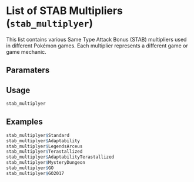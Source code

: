 # List of STAB Multipliers (`stab_multiplyer`)

This list contains various Same Type Attack Bonus (STAB) multipliers used in different Pokémon games.
Each multiplier represents a different game or game mechanic.

## Paramaters



## Usage
```r
stab_multiplyer
```

## Examples
```r
stab_multiplyer$Standard
stab_multiplyer$Adaptability
stab_multiplyer$LegendsArceus
stab_multiplyer$Terastallized
stab_multiplyer$AdaptabilityTerastallized
stab_multiplyer$MysteryDungeon
stab_multiplyer$GO
stab_multiplyer$GO2017
```
